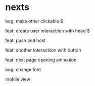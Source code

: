 <h1>nexts</h1>
<p>bug: make other clickable  $</p>
<p>feat: create user interactiion with head $</p>
<p>feat: push and host</p>
<p>feat: another interactiion with button</p>
<p>feat: next page opening animation</p>
<p>bug: change font</p>
<p>mobile view</p>